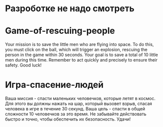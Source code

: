 # Разроботке не надо смотреть

# Game-of-rescuing-people
Your mission is to save the little men who are flying into space. To do this, you must click on the ball, which will trigger an explosion, rescuing the person in the game within 30 seconds. Your goal is to save a total of 10 little men during this time. Remember to act quickly and precisely to ensure their safety. Good luck!

# Игра-спасение-людей
Ваша миссия - спасти маленьких человечков, которые летят в космос. Для этого вы должны нажать на шар, который вызовет взрыв, спасая человека в игре в течение 30 секунд. Ваша цель - спасти в общей сложности 10 человечков за это время. Не забывайте действовать быстро и точно, чтобы обеспечить их безопасность. Удачи!
